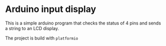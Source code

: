 # Arduino input display

This is a simple arduino program that checks the status of 4 pins and sends a string to an LCD display.

The project is build with `platformio`